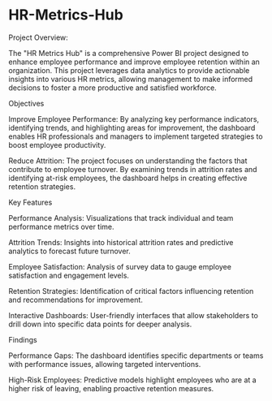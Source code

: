 # HR-Metrics-Hub

Project Overview: 

The "HR Metrics Hub" is a comprehensive Power BI project designed to enhance employee performance and improve employee retention within an organization. This project leverages data analytics to provide actionable insights into various HR metrics, allowing management to make informed decisions to foster a more productive and satisfied workforce.

Objectives

Improve Employee Performance: By analyzing key performance indicators, identifying trends, and highlighting areas for improvement, the dashboard enables HR professionals and managers to implement targeted strategies to boost employee productivity.

Reduce Attrition: The project focuses on understanding the factors that contribute to employee turnover. By examining trends in attrition rates and identifying at-risk employees, the dashboard helps in creating effective retention strategies.

Key Features

Performance Analysis: Visualizations that track individual and team performance metrics over time.

Attrition Trends: Insights into historical attrition rates and predictive analytics to forecast future turnover.

Employee Satisfaction: Analysis of survey data to gauge employee satisfaction and engagement levels.

Retention Strategies: Identification of critical factors influencing retention and recommendations for improvement.

Interactive Dashboards: User-friendly interfaces that allow stakeholders to drill down into specific data points for deeper analysis.

Findings

Performance Gaps: The dashboard identifies specific departments or teams with performance issues, allowing targeted interventions.

High-Risk Employees: Predictive models highlight employees who are at a higher risk of leaving, enabling proactive retention measures.
